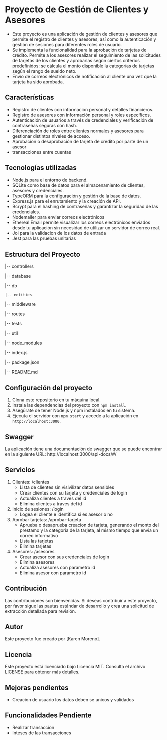# Proyecto de Gestión de Clientes y Asesores

- Este proyecto es una aplicación de gestión de clientes y asesores que permite el registro de clientes y asesores, así como la autenticación y gestión de sesiones para diferentes roles de usuario.
- Se implementa la funcionalidad para la aprobación de tarjetas de crédito. Permite a los asesores realizar el seguimiento de las solicitudes de tarjetas de los clientes y aprobarlas según ciertos criterios predefinidos: se cálcula el monto disponible la categorías de tarjetas según el rango de sueldo neto.
- Envío de correos electrónicos de notificación al cliente una vez que la tarjeta ha sido aprobada.


## Características

- Registro de clientes con información personal y detalles financieros.
- Registro de asesores con información personal y roles específicos.
- Autenticación de usuarios a través de credenciales y verificación de contraseñas seguras con hash.
- Diferenciación de roles entre clientes normales y asesores para gestionar distintos niveles de acceso.
- Aprobacion o desaprobación de tarjeta de credito por parte de un asesor
- transacciones entre cuentas

## Tecnologías utilizadas

- Node.js para el entorno de backend.
- SQLite como base de datos para el almacenamiento de clientes, asesores y credenciales.
- TypeORM para la configuración y gestión de la base de datos.
- Express.js para el enrutamiento y la creación de API.
- Bcrypt para el hashing de contraseñas y garantizar la seguridad de las credenciales.
- Nodemailer para enviar correos electrónicos
- Ethereal Email permite visualizar los correos electrónicos enviados desde tu aplicación sin necesidad de utilizar un servidor de correo real.
- Joi para la validacion de los datos de entrada
- Jest para las pruebas unitarias

## Estructura del Proyecto

|-- controllers

|-- database

|-- db

    |-- entities

|-- middleware

|-- routes

|-- tests

|-- util

|-- node_modules

|-- index.js

|-- package.json

|-- README.md


## Configuración del proyecto

1. Clona este repositorio en tu máquina local.
2. Instala las dependencias del proyecto con `npm install`.
3. Asegúrate de tener Node.js y npm instalados en tu sistema.
4. Ejecuta el servidor con `npm start` y accede a la aplicación en `http://localhost:3000`.


## Swagger

La aplicación tiene una documentación de swagger que se puede encontrar en la siguiente URL: http://localhost:3000/api-docs/#/

## Servicios 
1. Clientes: /clientes
    - Lista de clientes sin visivilizar datos sensibles
    - Crear clientes con su tarjeta y credenciales de login
    - Actualiza clientes a traves del id
    - Elimina clientes a traves del id
2. Inicio de sesiones: /login
    - Logea el cliente e identifica si es asesor o no
3. Aprobar tarjetas: /aprobar-tarjeta
    - Aprueba o desaprueba creacion de tarjeta, generando el monto del prestamo y la categoria de la tarjeta, al mismo tiempo que envia un correo informativo
    - Lista las tarjetas
    - Elimina tarjetas
4. Asesores: /asesores
    - Crear asesor con sus credenciales de login
    - Elimina asesores
    - Actualiza asesores con parametro id
    - Elimina asesor con parametro id

## Contribución

Las contribuciones son bienvenidas. Si deseas contribuir a este proyecto, por favor sigue las pautas estándar de desarrollo y crea una solicitud de extracción detallada para revisión.

## Autor

Este proyecto fue creado por [Karen Moreno].

## Licencia

Este proyecto está licenciado bajo Licencia MIT. Consulta el archivo LICENSE para obtener más detalles.


## Mejoras pendientes
- Creacion de usuario los datos deben se unicos y validados

## Funcionalidades Pendiente
- Realizar transaccion
- Inteses de las transacciones